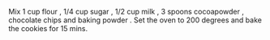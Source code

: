 Mix 1 cup flour , 1/4 cup sugar , 1/2 cup milk , 3 spoons cocoapowder , chocolate chips and baking powder .
Set the oven to 200 degrees and bake the cookies for 15 mins.
